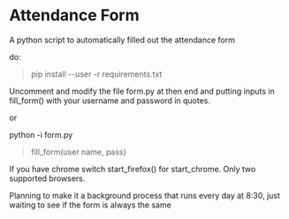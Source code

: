 # Attendance Form
A python script to automatically filled out the attendance form

do:
> pip install --user -r requirements.txt

Uncomment and modify the file form.py at then end and putting inputs in fill_form() with your username and password in quotes.

or

python -i form.py
> fill_form(user name, pass)

If you have chrome switch start_firefox() for start_chrome. Only two supported browsers.

Planning to make it a background process that runs every day at 8:30, just waiting to see if the form is always the same

